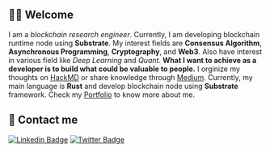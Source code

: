 
## 👋🏻 Welcome

I am a _blockchain research engineer_. Currently, I am developing blockchain runtime node using **Substrate**. My interest fields are **Consensus Algorithm**, **Asynchronous Programming**, **Cryptography**, and **Web3**. Also have interest in various field like _Deep Learning_ and _Quant_. **What I want to achieve as a developer is to build what could be valuable to people.** I orginize my thoughts on [HackMD](https://hackmd.io/@_4S152SHS_uXVYn0bwHKpQ) or share knowledge through [Medium](https://medium.com/@cocoyoon). Currently, my main language is **Rust** and develop blockchain node using **Substrate** framework. Check my [Portfolio](https://cocoyoonmind.notion.site/SoYounJeong-facf6f3a91744307978edd2545d5ce8a) to know more about me. 

## 📱 Contact me

[![Linkedin Badge](https://img.shields.io/badge/-LinkedIn-0077B5?style=flat&logo=Linkedin&logoColor=white&link=https://www.linkedin.com/in/soyoun-jeong-066165179/)](https://www.linkedin.com/in/soyoun-jeong-066165179/)
[![Twitter Badge](https://img.shields.io/badge/-Twitter-1DA1F2?style=flat&logo=twitter&logoColor=white&link=https://twitter.com/cocoYoon0306)](https://twitter.com/cocoYoon0306)

